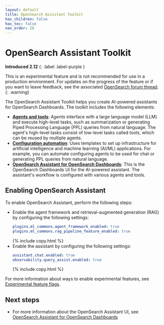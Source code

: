 ```yaml
---
layout: default
title: OpenSearch Assistant Toolkit
has_children: false
has_toc: false
nav_order: 28
---
```


# OpenSearch Assistant Toolkit
**Introduced 2.12**
{: .label .label-purple }

This is an experimental feature and is not recommended for use in a production environment. For updates on the progress of the feature or if you want to leave feedback, see the associated [OpenSearch forum thread](https://forum.opensearch.org/t/feedback-opensearch-assistant/16741).    
{: .warning}

The OpenSearch Assistant Toolkit helps you create AI-powered assistants for OpenSearch Dashboards. The toolkit includes the following elements:

- [**Agents and tools**]({{site.url}}{{site.baseurl}}/ml-commons-plugin/agents-tools/index/): _Agents_ interface with a large language model (LLM) and execute high-level tasks, such as summarization or generating Piped Processing Language (PPL) queries from natural language. The agent's high-level tasks consist of low-level tasks called _tools_, which can be reused by multiple agents.
- [**Configuration automation**]({{site.url}}{{site.baseurl}}/automating-configurations/index/): Uses templates to set up infrastructure for artificial intelligence and machine learning (AI/ML) applications. For example, you can automate configuring agents to be used for chat or generating PPL queries from natural language.
- [**OpenSearch Assistant for OpenSearch Dashboards**]({{site.url}}{{site.baseurl}}/dashboards/dashboards-assistant/index/): This is the OpenSearch Dashboards UI for the AI-powered assistant. The assistant's workflow is configured with various agents and tools.
 
## Enabling OpenSearch Assistant

To enable OpenSearch Assistant, perform the following steps:

- Enable the agent framework and retrieval-augmented generation (RAG) by configuring the following settings:
    ```yaml
    plugins.ml_commons.agent_framework_enabled: true
    plugins.ml_commons.rag_pipeline_feature_enabled: true
    ```
    {% include copy.html %}
- Enable the assistant by configuring the following settings:
    ```yaml
    assistant.chat.enabled: true
    observability.query_assist.enabled: true
    ```
    {% include copy.html %}

For more information about ways to enable experimental features, see [Experimental feature flags]({{site.url}}{{site.baseurl}}/install-and-configure/configuring-opensearch/experimental/).

## Next steps

- For more information about the OpenSearch Assistant UI, see [OpenSearch Assistant for OpenSearch Dashboards]({{site.url}}{{site.baseurl}}/dashboards/dashboards-assistant/index/)